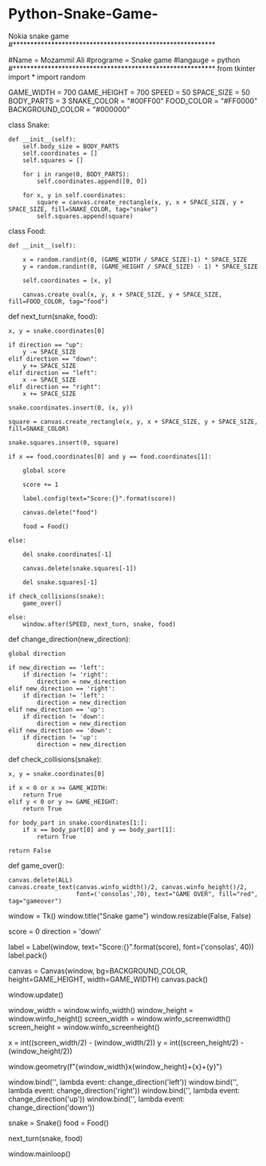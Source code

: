 # Python-Snake-Game-
Nokia snake game 
#**********************************************************

#Name = Mozammil Ali
#programe = Snake game
#langauge = python
#**********************************************************
from tkinter import *
import random


GAME_WIDTH = 700
GAME_HEIGHT = 700
SPEED = 50
SPACE_SIZE = 50
BODY_PARTS = 3
SNAKE_COLOR = "#00FF00"
FOOD_COLOR = "#FF0000"
BACKGROUND_COLOR = "#000000"


class Snake:

    def __init__(self):
        self.body_size = BODY_PARTS
        self.coordinates = []
        self.squares = []

        for i in range(0, BODY_PARTS):
            self.coordinates.append([0, 0])

        for x, y in self.coordinates:
            square = canvas.create_rectangle(x, y, x + SPACE_SIZE, y + SPACE_SIZE, fill=SNAKE_COLOR, tag="snake")
            self.squares.append(square)


class Food:

    def __init__(self):

        x = random.randint(0, (GAME_WIDTH / SPACE_SIZE)-1) * SPACE_SIZE
        y = random.randint(0, (GAME_HEIGHT / SPACE_SIZE) - 1) * SPACE_SIZE

        self.coordinates = [x, y]

        canvas.create_oval(x, y, x + SPACE_SIZE, y + SPACE_SIZE, fill=FOOD_COLOR, tag="food")


def next_turn(snake, food):

    x, y = snake.coordinates[0]

    if direction == "up":
        y -= SPACE_SIZE
    elif direction == "down":
        y += SPACE_SIZE
    elif direction == "left":
        x -= SPACE_SIZE
    elif direction == "right":
        x += SPACE_SIZE

    snake.coordinates.insert(0, (x, y))

    square = canvas.create_rectangle(x, y, x + SPACE_SIZE, y + SPACE_SIZE, fill=SNAKE_COLOR)

    snake.squares.insert(0, square)

    if x == food.coordinates[0] and y == food.coordinates[1]:

        global score

        score += 1

        label.config(text="Score:{}".format(score))

        canvas.delete("food")

        food = Food()

    else:

        del snake.coordinates[-1]

        canvas.delete(snake.squares[-1])

        del snake.squares[-1]

    if check_collisions(snake):
        game_over()

    else:
        window.after(SPEED, next_turn, snake, food)


def change_direction(new_direction):

    global direction

    if new_direction == 'left':
        if direction != 'right':
            direction = new_direction
    elif new_direction == 'right':
        if direction != 'left':
            direction = new_direction
    elif new_direction == 'up':
        if direction != 'down':
            direction = new_direction
    elif new_direction == 'down':
        if direction != 'up':
            direction = new_direction


def check_collisions(snake):

    x, y = snake.coordinates[0]

    if x < 0 or x >= GAME_WIDTH:
        return True
    elif y < 0 or y >= GAME_HEIGHT:
        return True

    for body_part in snake.coordinates[1:]:
        if x == body_part[0] and y == body_part[1]:
            return True

    return False


def game_over():

    canvas.delete(ALL)
    canvas.create_text(canvas.winfo_width()/2, canvas.winfo_height()/2,
                       font=('consolas',70), text="GAME OVER", fill="red", tag="gameover")


window = Tk()
window.title("Snake game")
window.resizable(False, False)

score = 0
direction = 'down'

label = Label(window, text="Score:{}".format(score), font=('consolas', 40))
label.pack()

canvas = Canvas(window, bg=BACKGROUND_COLOR, height=GAME_HEIGHT, width=GAME_WIDTH)
canvas.pack()

window.update()

window_width = window.winfo_width()
window_height = window.winfo_height()
screen_width = window.winfo_screenwidth()
screen_height = window.winfo_screenheight()

x = int((screen_width/2) - (window_width/2))
y = int((screen_height/2) - (window_height/2))

window.geometry(f"{window_width}x{window_height}+{x}+{y}")

window.bind('<Left>', lambda event: change_direction('left'))
window.bind('<Right>', lambda event: change_direction('right'))
window.bind('<Up>', lambda event: change_direction('up'))
window.bind('<Down>', lambda event: change_direction('down'))

snake = Snake()
food = Food()

next_turn(snake, food)

window.mainloop()
